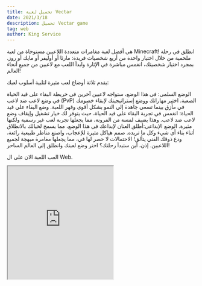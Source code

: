 ```yaml
---
title: تحميل لعبة Vectar
date: 2021/3/18
description: تحميل Vectar game
tag: web
author: King Service
---
```

هي أفضل لعبة مغامرات متعددة اللاعبين مستوحاة من لعبة Minecraft!  انطلق في رحلة ملحمية من خلال اختيار واحدة من أربع شخصيات فريدة: مارثا أو أوليفر أو مايك أو روز.  بمجرد اختيار شخصيتك، انغمس مباشرة في الإثارة وابدأ اللعب مع لاعبين من جميع أنحاء العالم!

 يقدم ثلاثة أوضاع لعب مثيرة لتلبية أسلوب لعبك:

 الوضع السلمي: في هذا الوضع، ستواجه لاعبين آخرين في خريطة البقاء على قيد الحياة في وضع لاعب ضد لاعب (PvP) الصعبة.  اختبر مهاراتك ووضع إستراتيجيتك لإبقاء خصومك في مأزق بينما تسعى جاهدة إلى النمو بشكل أقوى وقهر اللعبة.
 وضع البقاء على قيد الحياة: انغمس في تجربة البقاء على قيد الحياة، حيث يتوفر لك خيار تشغيل وإيقاف وضع لاعب ضد لاعب.  وهذا يضيف لمسة من المرونة، مما يجعلها تجربة لعب غير رسمية ولكنها مثيرة.
 الوضع الإبداعي: ​​أطلق العنان لإبداعك في هذا الوضع، مما يسمح لخيالك بالانطلاق أثناء بناء أي شيء وكل ما تريده.  صمم هياكل مثيرة للإعجاب، واصنع مناظر طبيعية رائعة، ودع ذوقك الفني يتألق!
 الاحتمالات لا حصر لها في، مما يجعلها مغامرة مبهجة لجميع اللاعبين.  إذن، أين ستبدأ رحلتك؟  اختر وضع لعبتك وانطلق إلى العالم الساحر!
 
العب اللعبة الان على ال Web. 

<iframe
  src="https://vectaria.io"
  title="Mincraft By King"
  width="280"
  height="300">
</iframe>

